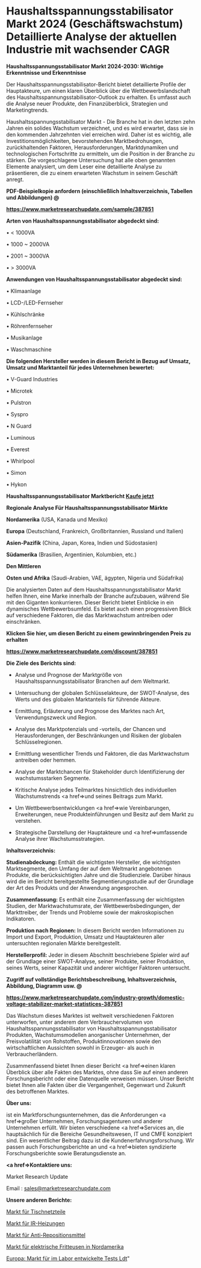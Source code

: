 # Haushaltsspannungsstabilisator Markt 2024 (Geschäftswachstum) Detaillierte Analyse der aktuellen Industrie mit wachsender CAGR

<strong>Haushaltsspannungsstabilisator Markt 2024-2030: Wichtige Erkenntnisse und Erkenntnisse</strong>

Der Haushaltsspannungsstabilisator-Bericht bietet detaillierte Profile der Hauptakteure, um einen klaren Überblick über die Wettbewerbslandschaft des Haushaltsspannungsstabilisator-Outlook zu erhalten. Es umfasst auch die Analyse neuer Produkte, den Finanzüberblick, Strategien und Marketingtrends.

Haushaltsspannungsstabilisator Markt - Die Branche hat in den letzten zehn Jahren ein solides Wachstum verzeichnet, und es wird erwartet, dass sie in den kommenden Jahrzehnten viel erreichen wird. Daher ist es wichtig, alle Investitionsmöglichkeiten, bevorstehenden Marktbedrohungen, zurückhaltenden Faktoren, Herausforderungen, Marktdynamiken und technologischen Fortschritte zu ermitteln, um die Position in der Branche zu stärken. Die vorgeschlagene Untersuchung hat alle oben genannten Elemente analysiert, um dem Leser eine detaillierte Analyse zu präsentieren, die zu einem erwarteten Wachstum in seinem Geschäft anregt.



<strong><b>PDF-Beispielkopie anfordern (einschließlich Inhaltsverzeichnis, Tabellen und Abbildungen) @ </b></strong>

<strong><a href=https://www.marketresearchupdate.com/sample/387851>

<strong>https://www.marketresearchupdate.com/sample/387851</u></a></strong></strong>



<strong>Arten von Haushaltsspannungsstabilisator abgedeckt sind:</strong>

• < 1000VA

• 1000 ~ 2000VA

• 2001 ~ 3000VA

• > 3000VA



<strong>Anwendungen von Haushaltsspannungsstabilisator abgedeckt sind:</strong>

• Klimaanlage

• LCD-/LED-Fernseher

• Kühlschränke

• Röhrenfernseher

• Musikanlage

• Waschmaschine



<strong>Die folgenden Hersteller werden in diesem Bericht in Bezug auf Umsatz, Umsatz und Marktanteil für jedes Unternehmen bewertet:</strong>

• V-Guard Industries

• Microtek

• Pulstron

• Syspro

• N Guard

• Luminous

• Everest

• Whirlpool

• Simon

• Hykon



<strong>Haushaltsspannungsstabilisator Marktbericht <a href=https://www.marketresearchupdate.com/buynow/387851>Kaufe jetzt</a></strong>



<strong>Regionale Analyse Für Haushaltsspannungsstabilisator Märkte</strong>



<strong>Nordamerika</strong> (USA, Kanada und Mexiko)



<strong>Europa</strong> (Deutschland, Frankreich, Großbritannien, Russland und Italien)



<strong>Asien-Pazifik</strong> (China, Japan, Korea, Indien und Südostasien)



<strong>Südamerika</strong> (Brasilien, Argentinien, Kolumbien, etc.)



<strong>Den Mittleren</strong> 

<strong>Osten und Afrika</strong> (Saudi-Arabien, VAE, ägypten, Nigeria und Südafrika)

Die analysierten Daten auf dem Haushaltsspannungsstabilisator Markt helfen Ihnen, eine Marke innerhalb der Branche aufzubauen, während Sie mit den Giganten konkurrieren. Dieser Bericht bietet Einblicke in ein dynamisches Wettbewerbsumfeld. Es bietet auch einen progressiven Blick auf verschiedene Faktoren, die das Marktwachstum antreiben oder einschränken.



<strong>Klicken Sie hier, um diesen Bericht zu einem gewinnbringenden Preis zu erhalten
</strong>

<strong><a href=https://www.marketresearchupdate.com/discount/387851>https://www.marketresearchupdate.com/discount/387851</b></u></strong></a>



<strong>Die Ziele des Berichts sind:</strong>

- Analyse und Prognose der Marktgröße von Haushaltsspannungsstabilisator Branchen auf dem Weltmarkt.

- Untersuchung der globalen Schlüsselakteure, der SWOT-Analyse, des Werts und des globalen Marktanteils für führende Akteure.

- Ermittlung, Erläuterung und Prognose des Marktes nach Art, Verwendungszweck und Region.

- Analyse des Marktpotenzials und -vorteils, der Chancen und Herausforderungen, der Beschränkungen und Risiken der globalen Schlüsselregionen.

- Ermittlung wesentlicher Trends und Faktoren, die das Marktwachstum antreiben oder hemmen.

- Analyse der Marktchancen für Stakeholder durch Identifizierung der wachstumsstarken Segmente.

- Kritische Analyse jedes Teilmarktes hinsichtlich des individuellen Wachstumstrends <a href=>und</a> seines Beitrags zum Markt.

- Um Wettbewerbsentwicklungen <a href=>wie</a> Vereinbarungen, Erweiterungen, neue Produkteinführungen und Besitz auf dem Markt zu verstehen.

- Strategische Darstellung der Hauptakteure und <a href=>umfas</a>sende Analyse ihrer Wachstumsstrategien.



<strong>Inhaltsverzeichnis:</strong>



<strong>Studienabdeckung:</strong> Enthält die wichtigsten Hersteller, die wichtigsten Marktsegmente, den Umfang der auf dem Weltmarkt angebotenen Produkte, die berücksichtigten Jahre und die Studienziele. Darüber hinaus wird die im Bericht bereitgestellte Segmentierungsstudie auf der Grundlage der Art des Produkts und der Anwendung angesprochen.



<strong>Zusammenfassung:</strong> Es enthält eine Zusammenfassung der wichtigsten Studien, der Marktwachstumsrate, der Wettbewerbsbedingungen, der Markttreiber, der Trends und Probleme sowie der makroskopischen Indikatoren.



<strong>Produktion nach Regionen:</strong> In diesem Bericht werden Informationen zu Import und Export, Produktion, Umsatz und Hauptakteuren aller untersuchten regionalen Märkte bereitgestellt.



<strong>Herstellerprofil:</strong> Jeder in diesem Abschnitt beschriebene Spieler wird auf der Grundlage einer SWOT-Analyse, seiner Produkte, seiner Produktion, seines Werts, seiner Kapazität und anderer wichtiger Faktoren untersucht.



<strong><b>Zugriff auf vollständige Berichtsbeschreibung, Inhaltsverzeichnis, Abbildung, Diagramm usw. @ </b></strong>

<strong><a href=https://www.marketresearchupdate.com/industry-growth/domestic-voltage-stabilizer-market-statistices-387851>https://www.marketresearchupdate.com/industry-growth/domestic-voltage-stabilizer-market-statistices-387851</a></strong>

Das Wachstum dieses Marktes ist weltweit verschiedenen Faktoren unterworfen, unter anderem dem Verbrauchervolumen von Haushaltsspannungsstabilisator von Haushaltsspannungsstabilisator Produkten, Wachstumsmodellen anorganischer Unternehmen, der Preisvolatilität von Rohstoffen, Produktinnovationen sowie den wirtschaftlichen Aussichten sowohl in Erzeuger- als auch in Verbraucherländern.

Zusammenfassend bietet Ihnen dieser Bericht <a href=>einen</a> klaren Überblick über alle Fakten des Marktes, ohne dass Sie auf einen anderen Forschungsbericht oder eine Datenquelle verweisen müssen. Unser Bericht bietet Ihnen alle Fakten über die Vergangenheit, Gegenwart und Zukunft des betroffenen Marktes.



<strong>Über uns:</strong>

 ist ein Marktforschungsunternehmen, das die Anforderungen <a href=>großer</a> Unternehmen, Forschungsagenturen und anderer Unternehmen erfüllt. Wir bieten verschiedene <a href=>Services</a> an, die hauptsächlich für die Bereiche Gesundheitswesen, IT und CMFE konzipiert sind. Ein wesentlicher Beitrag dazu ist die Kundenerfahrungsforschung. Wir passen auch Forschungsberichte an und <a href=>bieten</a> syndizierte Forschungsberichte sowie Beratungsdienste an.



<strong><a href=>Kontaktiere uns:</a></strong>

Market Research Update

Email : sales@marketresearchupdate.com



<strong>Unsere anderen Berichte:</strong>

<a href=https://www.linkedin.com/pulse/bench-top-power-supplies-market-2023-challenges>Markt für Tischnetzteile</a>

<a href=https://www.linkedin.com/pulse/ir-heaters-market-size-industry-growth-factors>Markt für IR-Heizungen</a>

<a href=https://www.linkedin.com/pulse/anti-redeposition-agents-market-sizing>Markt für Anti-Repositionsmittel</a>

<a href=https://www.linkedin.com/pulse/north-america-electric-fryers-market-2023-data-analysis>Markt für elektrische Fritteusen in Nordamerika</a>

<a href=https://www.linkedin.com/pulse/europe-laboratory-developed-tests-ldt-market-tuovf/>Europa: Markt für im Labor entwickelte Tests Ldt</a>"
